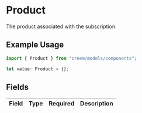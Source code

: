 # Product

The product associated with the subscription.

## Example Usage

```typescript
import { Product } from "creem/models/components";

let value: Product = {};
```

## Fields

| Field       | Type        | Required    | Description |
| ----------- | ----------- | ----------- | ----------- |